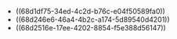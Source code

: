- ((68d1df75-34ed-4c2d-b76c-e04f50589fa0))
- ((68d246e6-46a4-4b2c-a174-5d89540d4201))
- ((68d2516e-17ee-4202-8854-f5e388d56147))